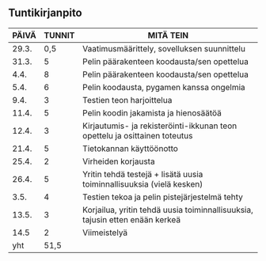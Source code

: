## Tuntikirjanpito

| PÄIVÄ | TUNNIT | MITÄ TEIN 
| ---- | ---- | ---- |
| 29.3. | 0,5 | Vaatimusmäärittely, sovelluksen suunnittelu
| 31.3. | 5 | Pelin päärakenteen koodausta/sen opettelua
| 4.4. | 8 | Pelin päärakenteen koodausta/sen opettelua
| 5.4. | 6 | Pelin koodausta, pygamen kanssa ongelmia
| 9.4. | 3 | Testien teon harjoittelua
| 11.4. | 5 | Pelin koodin jakamista ja hienosäätöä
| 12.4. | 3 | Kirjautumis- ja rekisteröinti-ikkunan teon opettelu ja osittainen toteutus
| 21.4. | 5 | Tietokannan käyttöönotto
| 25.4. | 2 | Virheiden korjausta
| 26.4. | 5 | Yritin tehdä testejä + lisätä uusia toiminnallisuuksia (vielä kesken)
| 3.5. | 4 | Testien tekoa ja pelin pistejärjestelmä tehty
| 13.5. | 3 | Korjailua, yritin tehdä uusia toiminnallisuuksia, tajusin etten enään kerkeä
| 14.5 | 2 | Viimeistelyä
| yht | 51,5 |
